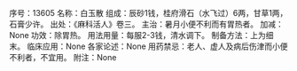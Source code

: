 序号：13605
名称：白玉散
组成：辰砂1钱，桂府滑石（水飞过）6两，甘草1两，石膏少许。
出处：《麻科活人》卷三。
主治：暑月小便不利而有胃热者。
加减：None
功效：除胃热。
用法用量：每服2-3钱，清水调下。
制备方法：上为细末。
临床应用：None
各家论述：None
用药禁忌：老人、虚人及病后伤津而小便不利者，不宜用。
附注：None
